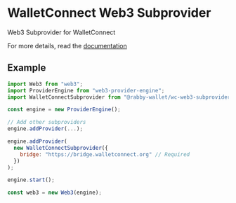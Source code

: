 # WalletConnect Web3 Subprovider

Web3 Subprovider for WalletConnect

For more details, read the [documentation](https://docs.walletconnect.org)

## Example

```javascript
import Web3 from "web3";
import ProviderEngine from "web3-provider-engine";
import WalletConnectSubprovider from "@rabby-wallet/wc-web3-subprovider";

const engine = new ProviderEngine();

// Add other subproviders
engine.addProvider(...);

engine.addProvider(
  new WalletConnectSubprovider({
    bridge: "https://bridge.walletconnect.org" // Required
  })
);

engine.start();

const web3 = new Web3(engine);
```
